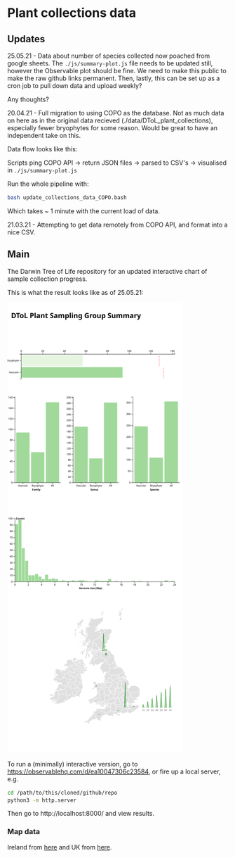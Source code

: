 # Plant collections data

## Updates

25.05.21 - Data about number of species collected now poached from google sheets. The `./js/summary-plot.js` file needs to be updated still, however the Observable plot should be fine. We need to make this public to make the raw github links permanent. Then, lastly, this can be set up as a cron job to pull down data and upload weekly? 

Any thoughts?

20.04.21 - Full migration to using COPO as the database. Not as much data on here as in the original data recieved (./data/DToL_plant_collections), especially fewer bryophytes for some reason. Would be great to have an independent take on this.

Data flow looks like this:

Scripts ping COPO API -> return JSON files -> parsed to CSV's -> visualised in `./js/summary-plot.js`

Run the whole pipeline with:

```bash
bash update_collections_data_COPO.bash
```

Which takes ~ 1 minute with the current load of data.

21.03.21 - Attempting to get data remotely from COPO API, and format into a nice CSV.

## Main

The Darwin Tree of Life repository for an updated interactive chart of sample collection progress. 

This is what the result looks like as of 25.05.21:

<img src="./dtol-plant-group.svg">

To run a (minimally) interactive version, go to https://observablehq.com/d/ea10047306c23584, or fire up a local server, e.g.

```bash
cd /path/to/this/cloned/github/repo
python3 -m http.server
```

Then go to http://localhost:8000/ and view results.

### Map data

Ireland from <a href="https://github.com/deldersveld/topojson/blob/master/countries/ireland/ireland-counties.json">here</a> and UK from <a href="https://gist.githubusercontent.com/rveciana/27272a581e975835aaa321ddf816d726/raw/c40062a328843322208b8e98c2104dc8f6ad5301/uk-counties.json">here</a>.